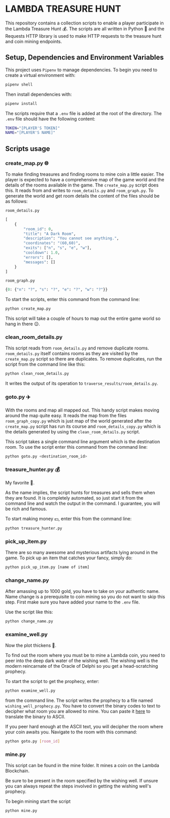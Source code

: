 # LAMBDA TREASURE HUNT

This repository contains a collection scripts to enable a player participate in the Lambda Treasure Hunt 💰. The scripts are all written in Python 🐍 and the Requests HTTP library is used to make HTTP requests to the treasure hunt and coin mining endpoints.

## Setup, Dependencies and Environment Variables

This project uses `Pipenv` to manage dependencies. To begin you need to create a virtual environment with:

```sh
pipenv shell
```

Then install dependencies with:

```sh
pipenv install
```

The scripts require that a `.env` file is added at the root of the directory. The `.env` file should have the following content:

```sh
TOKEN="[PLAYER'S TOKEN]"
NAME="[PLAYER'S NAME]"
```

## Scripts usage

### create_map.py 🌐

To make finding treasures and finding rooms to mine coin a little easier. The player is expected to have a comprehensive map of the game world and the details of the rooms available in the game. The `create_map.py` script does this. It reads from and writes to `room_details.py` and `room_graph.py`. To generate the world and get room details the content of the files should be as follows:

`room_details.py`

```py
[
    {
        "room_id": 0,
        "title": "A Dark Room",
        "description": "You cannot see anything.",
        "coordinates": "(60,60)",
        "exits": ["n", "s", "e", "w"],
        "cooldown": 1.0,
        "errors": [],
        "messages": []
    }
]
```

`room_graph.py`

```py
{0: {"n": "?", "s": "?", "e": "?", "w": "?"}}
```

To start the scripts, enter this command from the command line:

```sh
python create_map.py
```

This script will take a couple of hours to map out the entire game world so hang in there 😉.

### clean_room_details.py

This script reads from `room_details.py` and remove duplicate rooms. `room_details.py` itself contains rooms as they are visited by the `create_map.py` script so there are duplicates. To remove duplicates, run the script from the command line like this:

```sh
python clean_room_details.py
```

It writes the output of its operation to `traverse_results/room_details.py`.

### goto.py ✈️

With the rooms and map all mapped out. This handy script makes moving around the map quite easy. It reads the map from the files `room_graph_copy.py` which is just map of the world generated after the `create_map.py` script has run its course and `room_details_copy.py` which is the details generated by using the `clean_room_details.py` script.

This script takes a single command line argument which is the destination room. To use the script enter this command from the command line:

```sh
python goto.py <destination_room_id>
```

### treasure_hunter.py 💰

My favorite 🤗.

As the name implies, the script hunts for treasures and sells them when they are found. It is completely automated, so just start it from the command line and watch the output in the command. I guarantee, you will be rich and famous.

To start making money 💵, enter this from the command line:

```sh
python treasure_hunter.py
```

### pick_up_item.py

There are so many awesome and mysterious artifacts lying around in the game. To pick up an item that catches your fancy, simply do:

```sh
python pick_up_item.py [name of item]
```

### change_name.py

After amassing up to 1000 gold, you have to take on your authentic name. Name change is a prerequisite to coin mining so you do not want to skip this step. First make sure you have added your name to the `.env` file.

Use the script like this:

```sh
python change_name.py
```

### examine_well.py

Now the plot thickens 🎦.

To find out the room where you must be to mine a Lambda coin, you need to peer into the deep dark water of the wishing well. The wishing well is the modern reincarnate of the Oracle of Delphi so you get a head-scratching prophecy.

To start the script to get the prophecy, enter:

```sh
python examine_well.py
```

from the command line. The script writes the prophecy to a file named `wishing_well_prophecy.py`. You have to convert the binary codes to text to decipher what room you are allowed to mine. You can paste it [here](https://www.rapidtables.com/convert/number/binary-to-ascii.html) to translate the binary to ASCII.

If you peer hard enough at the ASCII text, you will decipher the room where your coin awaits you.
Navigate to the room with this command:

```sh
python goto.py [room_id]
```

### mine.py

This script can be found in the mine folder. It mines a coin on the Lambda Blockchain.

Be sure to be present in the room specified by the wishing well. If unsure you can always repeat the steps involved in getting the wishing well's prophecy.

To begin mining start the script

```sh
python mine.py
```
